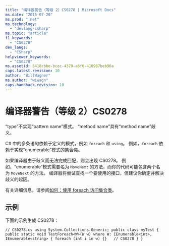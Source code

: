 ```yaml
---
title: "编译器警告（等级 2）CS0278 | Microsoft Docs"
ms.date: "2015-07-20"
ms.prod: ".net"
ms.technology: 
  - "devlang-csharp"
ms.topic: "article"
f1_keywords: 
  - "CS0278"
dev_langs: 
  - "CSharp"
helpviewer_keywords: 
  - "CS0278"
ms.assetid: 5418cbbe-bcec-4379-a6f6-410987beb96a
caps.latest.revision: 10
author: "BillWagner"
ms.author: "wiwagn"
caps.handback.revision: 10
---
```

# 编译器警告（等级 2）CS0278
“type”不实现“pattern name”模式。 “method name”具有“method name”歧义。  
  
 C\# 中的多条语句依赖于定义的模式，例如 `foreach` 和 `using`。 例如，`foreach` 依赖于实现“enumerable”模式的集合类。  
  
 如果编译器由于歧义而无法完成匹配，则会出现 CS0278。 例如，“enumerable”模式需要名为 `MoveNext` 的方法，而你的代码可能包含两个名为 `MoveNext` 的方法。 编译器将尝试查找一个要使用的接口，但建议你确定并解决歧义的起因。  
  
 有关详细信息，请参阅[如何：使用 foreach 访问集合类](../../csharp/programming-guide/classes-and-structs/how-to-access-a-collection-class-with-foreach.md)。  
  
## 示例  
 下面的示例生成 CS0278：  
  
```  
// CS0278.cs using System.Collections.Generic; public class myTest { public static void TestForeach<W>(W w) where W: IEnumerable<int>, IEnumerable<string> { foreach (int i in w) {}   // CS0278 } }  
```